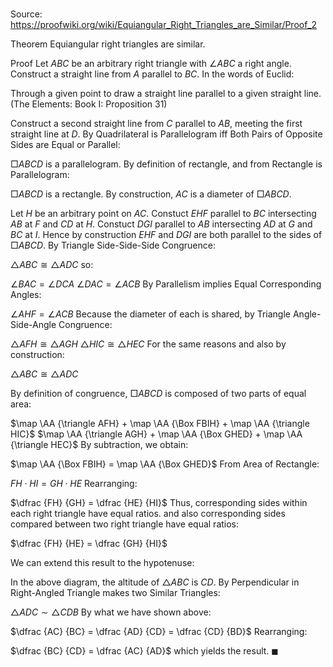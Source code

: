 # 

Source: https://proofwiki.org/wiki/Equiangular_Right_Triangles_are_Similar/Proof_2

Theorem
Equiangular right triangles are similar.


Proof
Let $ABC$ be an arbitrary right triangle with $\angle ABC$ a right angle.
Construct a straight line from $A$ parallel to $BC$.
In the words of Euclid:

Through a given point to draw a straight line parallel to a given straight line.
(The Elements: Book $\text{I}$: Proposition $31$)

Construct a second straight line from $C$ parallel to $AB$, meeting the first straight line at $D$.
By Quadrilateral is Parallelogram iff Both Pairs of Opposite Sides are Equal or Parallel:

$\Box ABCD$ is a parallelogram.
By definition of rectangle, and from Rectangle is Parallelogram:

$\Box ABCD$ is a rectangle.
By construction, $AC$ is a diameter of $\Box ABCD$.



Let $H$ be an arbitrary point on $AC$.
Constuct $EHF$ parallel to $BC$ intersecting $AB$ at $F$ and $CD$ at $H$.
Constuct $DGI$ parallel to $AB$ intersecting $AD$ at $G$ and $BC$ at $I$.
Hence by construction $EHF$ and $DGI$ are both parallel to the sides of $\Box ABCD$.
By Triangle Side-Side-Side Congruence:

$\triangle ABC \cong \triangle ADC$
so:

$\angle BAC = \angle DCA$
$\angle DAC = \angle ACB$
By Parallelism implies Equal Corresponding Angles:

$\angle AHF = \angle ACB$
Because the diameter of each is shared, by Triangle Angle-Side-Angle Congruence:

$\triangle AFH \cong \triangle AGH$
$\triangle HIC \cong \triangle HEC$
For the same reasons and also by construction:  

$\triangle ABC \cong \triangle ADC$

By definition of congruence, $\Box ABCD$ is composed of two parts of equal area:

$\map \AA {\triangle AFH} + \map \AA {\Box FBIH} + \map \AA {\triangle HIC}$
$\map \AA {\triangle AGH} + \map \AA {\Box GHED} + \map \AA {\triangle HEC}$
By subtraction, we obtain:

$\map \AA {\Box FBIH} = \map \AA {\Box GHED}$
From Area of Rectangle:

$FH \cdot HI = GH \cdot HE$
Rearranging:

$\dfrac {FH} {GH} = \dfrac {HE} {HI}$
Thus, corresponding sides within each right triangle have equal ratios.
and also corresponding sides compared between two right triangle have equal ratios:

$\dfrac {FH} {HE} = \dfrac {GH} {HI}$

We can extend this result to the hypotenuse:

In the above diagram, the altitude of $\triangle ABC$ is $CD$.
By Perpendicular in Right-Angled Triangle makes two Similar Triangles:

$\triangle ADC \sim \triangle CDB$
By what we have shown above:

$\dfrac {AC} {BC} = \dfrac {AD} {CD} = \dfrac {CD} {BD}$
Rearranging:

$\dfrac {BC} {CD} = \dfrac {AC} {AD}$
which yields the result.
$\blacksquare$





